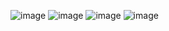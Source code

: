 ![image](https://github.com/TonnyGol/HomeExercise2-BulletinBoard-AAC/assets/61118351/411f1d33-c980-4b6c-b097-4ce50e791444)
![image](https://github.com/TonnyGol/HomeExercise2-BulletinBoard-AAC/assets/61118351/fbde9747-2230-4bbd-8616-135e0f6c7412)
![image](https://github.com/TonnyGol/HomeExercise2-BulletinBoard-AAC/assets/61118351/d5af3c68-9fae-4c61-989e-01aec1454ebc)
![image](https://github.com/TonnyGol/HomeExercise2-BulletinBoard-AAC/assets/61118351/8a74be2c-1c8a-4d9c-8a30-995364da6588)
